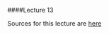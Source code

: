 ####Lecture 13

Sources for this lecture are [here](https://github.com/Kottans/csharp-slides/tree/master/slides/13%20Multithreading)
